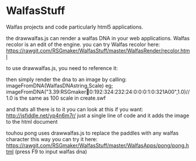 WalfasStuff
===========

Walfas projects and code particularly html5 applications.

the drawwalfas.js can render a walfas DNA in your web applications.
Walfas recolor is an edit of the engine.
you can try Walfas recolor here: https://rawgit.com/RSGmaker/WalfasStuff/master/WalfasRender/recolor.html

to use drawwalfas.js, you need to reference it:
<script src="https://rawgit.com/RSGmaker/WalfasStuff/master/WalfasRender/drawwalfas.js"> </script>

then simply render the dna to an image by calling:
imageFromDNA(WalfasDNAstring,Scale)
eg; imageFromDNA("3.39:RSGmaker:100:0:192:324:232:24:0:0:0:1:0:321A00",1.0)//1.0 is the same as 100 scale in create.swf

and thats all there is to it you can look at this if you want: http://jsfiddle.net/yp4n6m7r/ just a single line of code and it adds the image to the html document

touhou pong uses drawwalfas.js to replace the paddles with any walfas character this way you can try it here: https://rawgit.com/RSGmaker/WalfasStuff/master/WalfasApps/pong/pong.html (press F9 to input walfas dna)
